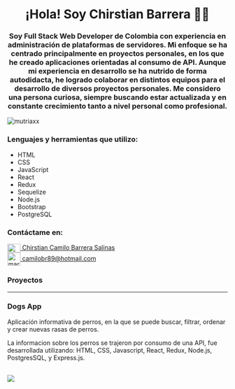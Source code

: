 
<h1 align="center">¡Hola! Soy Chirstian Barrera 👋🏼</h1>
<h3 align="center">Soy Full Stack Web Developer de Colombia con experiencia en administración de plataformas de servidores. Mi enfoque se ha centrado principalmente en proyectos personales, en los que he creado aplicaciones orientadas al consumo de API. Aunque mi experiencia en desarrollo se ha nutrido de forma autodidacta, he logrado colaborar en distintos equipos para el desarrollo de diversos proyectos personales. Me considero una persona curiosa, siempre buscando estar actualizada y en constante crecimiento tanto a nivel personal como profesional.</h3>

<p align="left"> <img src="https://komarev.com/ghpvc/?username=santtiagomc&label=Profile%20views&color=0e75b6&style=flat" alt="mutriaxx" /> </p>

<h3 align="left">Lenguajes y herramientas que utilizo:</h3>
<ul>
  <li>HTML</li>
  <li>CSS</li>
  <li>JavaScript</li>
  <li>React</li>
  <li>Redux</li>
  <li>Sequelize</li>
  <li>Node.js</li>
  <li>Bootstrap</li>
  <li>PostgreSQL</li>
</ul>

<h3 align="left">Contáctame en:</h3>

<a href="https://www.linkedin.com/in/chirstian-barrera/" target="blank"><img align="center" src="https://raw.githubusercontent.com/rahuldkjain/github-profile-readme-generator/master/src/images/icons/Social/linked-in-alt.svg" alt="marcela-utria" height="20" width="30" /> Chirstian Camilo Barrera Salinas</a>
<br>
<a href="camilobr89@hotmail.com" target="blank"><img align="center" src="https://cdn-icons-png.flaticon.com/512/80/80599.png" alt="marce_utria" height="30" width="30" /> camilobr89@hotmail.com</a>
    </ul>




<h3 align="left">Proyectos</h3>
<hr>
<h3 align="left">Dogs App</h3>
<p>Aplicación informativa de perros, en la que se puede buscar, filtrar, ordenar y crear nuevas rasas de perros.</p>
<p>La informacion sobre los perros se trajeron por consumo de una API, fue desarrollada utilizando: HTML, CSS, Javascript, React, Redux, Node.js, PostgresSQL, y Express.js.</p>
<br>
<a href="#"><img src="[https://i.pinimg.com/564x/3b/5d/1b/3b5d1bc1b988db84c8821b4d2f321d07.jpg](https://bn02pap001files.storage.live.com/y4m8NiRu-l5gItdQwSOkC9iXj7NQgxGcWOY1fowBv62Su5EU19Hq_gZ5vylLrYkmJpxmByYqO55OwIVOsLe8BFXVaV-DDoBRuVh5S_I-n9TDwsxfLr1ZUyU95efY--X7WRBfrx5YMYlyWsb5qOwXaRNHVzuQaK0YfcJksiwBuSFWmXuR2v6ZE35p3c2QSFDavPFZsd5_ldCvhKjDN5oChxyuQ?encodeFailures=1&width=1625&height=831)" /></a>

